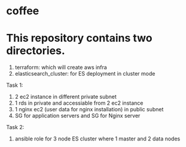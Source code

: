 # coffee
# This repository contains two directories.
1. terraform: which will create aws infra 
2. elasticsearch_cluster: for ES deployment in cluster mode

Task 1:
1. 2 ec2 instance in different private subnet
2. 1 rds in private and accessiable from 2 ec2 instance
3. 1 nginx ec2 (user data for nginx installation) in public subnet
4. SG for application servers and SG for Nginx server

Task 2:
1. ansible role for 3 node ES cluster where 1 master and 2 data nodes
